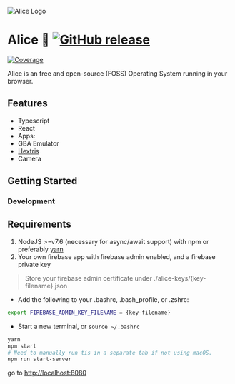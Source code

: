 ![Alice Logo](https://raw.githubusercontent.com/aliceservices/alice/master/src/logo.png)
# <span>Alice 👩</span> [![GitHub release](https://img.shields.io/github/release/aghoneim92/alice.svg)]()

[![Coverage](https://coveralls.io/repos/github/aghoneim92/os.js/badge.svg?branch=master)](https://coveralls.io/github/aghoneim92/os.js?branch=master)

Alice is an free and open-source (FOSS) Operating System running in your browser.

## Features
- Typescript
- React
- Apps:
- GBA Emulator
- [Hextris](https://github.com/Hextris/hextris)
- Camera

## Getting Started

### Development
## Requirements

1. NodeJS >=v7.6 (necessary for async/await support) with npm or preferably [yarn](https://yarnpkg.com/en/docs/install)
2. Your own firebase app with firebase admin enabled, and a firebase private key
> Store your firebase admin certificate under ./alice-keys/{key-filename}.json
* Add the following to your .bashrc, .bash_profile, or .zshrc:

```bash
export FIREBASE_ADMIN_KEY_FILENAME = {key-filename}
```

* Start a new terminal, or `source ~/.bashrc`

```bash
yarn
npm start
# Need to manually run tis in a separate tab if not using macOS.
npm run start-server
```

go to [http://localhost:8080](http://localhost:8080)
